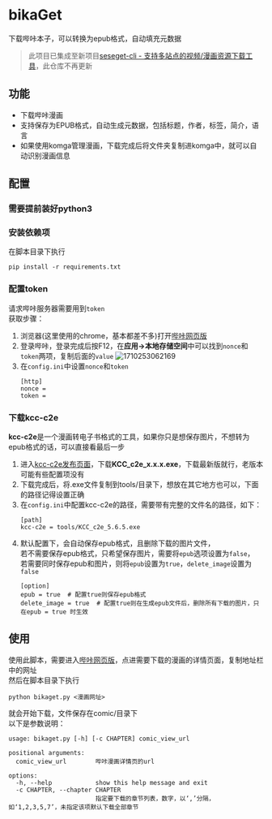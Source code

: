 # bikaGet
下载哔咔本子，可以转换为epub格式，自动填充元数据
> 此项目已集成至新项目[seseget-cli - 支持多站点的视频/漫画资源下载工具](https://github.com/Electroenix/seseget-cli)，此仓库不再更新

## 功能
* 下载哔咔漫画
* 支持保存为EPUB格式，自动生成元数据，包括标题，作者，标签，简介，语言
* 如果使用komga管理漫画，下载完成后将文件夹复制进komga中，就可以自动识别漫画信息

## 配置
### 需要提前装好python3
### 安装依赖项
  在脚本目录下执行
  ```
  pip install -r requirements.txt
  ```
### 配置token
  请求哔咔服务器需要用到`token`  
  获取步骤：
  1. 浏览器(这里使用的chrome，基本都差不多)打开[哔咔网页版](https://manhuabika.com/)
  2. 登录哔咔，登录完成后按F12，在**应用->本地存储空间**中可以找到`nonce`和`token`两项，复制后面的`value`
  ![1710253062169](https://github.com/Electroenix/bikaGet/assets/62926073/a7ff3376-13ee-4687-93b5-5df33538290d)
  3. 在`config.ini`中设置`nonce`和`token`
     ```
     [http]
     nonce = 
     token = 
     ```
### 下载kcc-c2e
  **kcc-c2e**是一个漫画转电子书格式的工具，如果你只是想保存图片，不想转为epub格式的话，可以直接看最后一步
  1. 进入[kcc-c2e发布页面](https://github.com/ciromattia/kcc/releases)，下载**KCC_c2e_x.x.x.exe**，下载最新版就行，老版本可能有些配置项没有
  2. 下载完成后，将.exe文件复制到tools/目录下，想放在其它地方也可以，下面的路径记得设置正确
  3. 在`config.ini`中配置kcc-c2e的路径，需要带有完整的文件名的路径，如下：
     ```
     [path]
     kcc-c2e = tools/KCC_c2e_5.6.5.exe
     ```
  4. 默认配置下，会自动保存epub格式，且删除下载的图片文件，  
     若不需要保存epub格式，只希望保存图片，需要将`epub`选项设置为`false`，  
     若需要同时保存epub和图片，则将`epub`设置为`true`，`delete_image`设置为`false`
     ```
     [option]
     epub = true  # 配置true则保存epub格式
     delete_image = true  # 配置true则在生成epub文件后，删除所有下载的图片，只在epub = true 时生效
     ```

## 使用
使用此脚本，需要进入[哔咔网页版](https://manhuabika.com/)，点进需要下载的漫画的详情页面，复制地址栏中的网址  
然后在脚本目录下执行  
```
python bikaget.py <漫画网址>
```
就会开始下载，文件保存在comic/目录下  
以下是参数说明：
```
usage: bikaget.py [-h] [-c CHAPTER] comic_view_url

positional arguments:
  comic_view_url        哔咔漫画详情页的url

options:
  -h, --help            show this help message and exit
  -c CHAPTER, --chapter CHAPTER
                        指定要下载的章节列表，数字，以‘,’分隔，如‘1,2,3,5,7’，未指定该项默认下载全部章节
```
